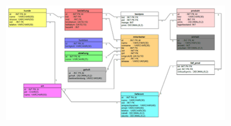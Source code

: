 ![Alt text](https://github.com/lukashecke/Lernskripte/blob/master/_Assets/datenbankschema_getraenkemarkt.png)
